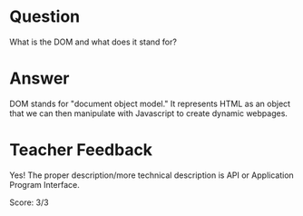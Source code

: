 # Question
What is the DOM and what does it stand for?

# Answer
DOM stands for "document object model." It represents HTML as an object that we can then manipulate with Javascript to create dynamic webpages.

# Teacher Feedback

Yes! The proper description/more technical description is API or Application Program Interface.

Score: 3/3
